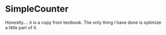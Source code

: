 # SimpleCounter
Honestly.... it is a copy from textbook. The only thing I have done is optimize a little part of it.
